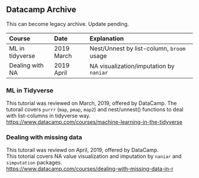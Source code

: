 ## Datacamp Archive

This can become legacy archive. Update pending.


|**Course**  | **Date**                         | **Explanation**                              |
| :---------------| :-------------------------- | :------------------------------------------- |
| ML in tidyverse | 2019 March                  |  Nest/Unnest by list-column, `broom` usage   |
| Dealing with NA | 2019 April                  |  NA visualization/imputation by `naniar`     |


###  ML in Tidyverse   
This tutorial was reviewed on March, 2019, offered by DataCamp.
The tutorail covers `purrr` (`map`, `pmap`, `map2`) and nest/unnest() functions to deal with list-columns in tidyverse way.  
https://www.datacamp.com/courses/machine-learning-in-the-tidyverse  

### Dealing with missing data  
This tutorail was reviewd on April, 2019, offered by DataCamp.  
This totorial covers NA value visualization and imputation by `naniar` and `simputation` packages.  
https://www.datacamp.com/courses/dealing-with-missing-data-in-r
